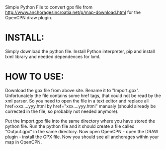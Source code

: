 Simple Python File to convert gpx file from http://www.anchoragesincroatia.net/p/map-download.html for the OpenCPN draw plugin.

INSTALL:
========
Simply download the python file. Install Python interpreter, pip and install lxml library and needed dependences for lxml. 

HOW TO USE:
===========
Download the gpx file from above site. Rename it to "Import.gpx". Unfortunately the file contains some href tags, that could not be read by the xml parser. So you need to open the file in a text editor and replace all href=xxx....yyy.html by href="xxx....yyy.html" manualy (should already be corrected in the file, so probably not needed anymore). 

Put the Import.gpx file into the same directory where you have stored the python file. Run the python file and it should create a file called "Output.gpx" in the same directory. Now open OpenCPN - open the DRAW plugin - install the GPX file. Now you should see all anchorages within your map in OpenCPN.


